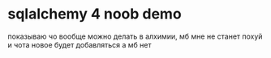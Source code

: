 # sqlalchemy 4 noob demo

показываю чо вообще можно делать в алхимии, мб мне не 
станет похуй и чота новое будет добавляться а мб нет